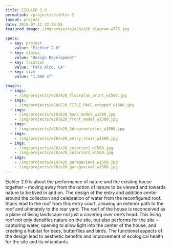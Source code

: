 ```yaml
---
title: EICHLER 2.0
permalink: /projects/eichler-2
layout: project
date: 2015-07-12 22:30:55
featured_image: /img/projects/e20/e20_diagram_w775.jpg

specs: 
  - key: project
    value: "Eichler 2.0"
  - key: status
    value: "Design Development"
  - key: location
    value: "Palo Alto, CA"
  - key: size
    value: "1,800 sf"

images:
  - imgs: 
    - /img/projects/e20/E20_floorplan_print_w1500.jpg
  - imgs: 
    - /img/projects/e20/E20_TITLE_PAGE_cropped_w1500.jpg
  - imgs: 
    - /img/projects/e20/E20_back_model_w1500.jpg
    - /img/projects/e20/E20_front_model_w1500.jpg
  - imgs: 
    - /img/projects/e20/e20_3drearexterior_w1500.jpg
  - imgs: 
    - /img/projects/e20/e20_entry_stair_w1500.jpg
  - imgs: 
    - /img/projects/e20/e20_interior1_w1500.jpg
    - /img/projects/e20/e20_interior2_w1500.jpg
  - imgs: 
    - /img/projects/e20/e20_garageview1_w1500.jpg
    - /img/projects/e20/e20_garageview2_w1500.jpg
---
```


Eichler 2.0 is about the performance of nature and the existing house together – moving away from the notion of nature to be viewed and towards nature to be lived in and on. The design of the entry and addition center around the collection and celebration of water from the reconfigured roof. Stairs lead to the roof from this entry court, allowing an exterior path to the roof and ultimately to the rear yard.  The roof of the house is reconceived as a plane of living landscape not just a covering over one’s head. This living roof not only densifies nature on the site, but also performs for the site – capturing water, opening to allow light into the center of the house, and creating a habitat for bees, butterflies and birds. The functional aspects of the design lead to aesthetic benefits and improvement of ecological health for the site and its inhabitants.
